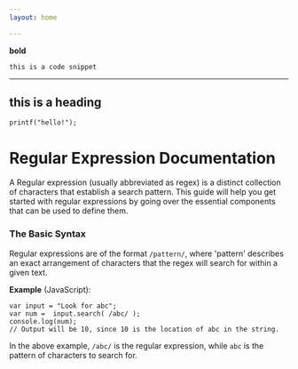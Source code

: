 ```yaml
---
layout: home

---
```

**bold**

`this is a code snippet`

***

## this is a heading

    printf("hello!");

# Regular Expression Documentation

A Regular expression (usually abbreviated as regex) is a distinct collection of characters that establish a search pattern. This guide will help you get started with regular expressions by going over the essential components that can be used to define them.

### The Basic Syntax

Regular expressions are of the format `/pattern/`, where 'pattern' describes an exact arrangement of characters that the regex will search for within a given text.

**Example** (JavaScript):

    var input = "Look for abc";
    var num =  input.search( /abc/ );
    console.log(num);
    // Output will be 10, since 10 is the location of abc in the string.

In the above example, `/abc/` is the regular expression, while `abc` is the pattern of characters to search for.